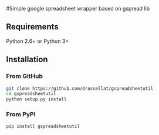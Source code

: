 #Simple google spreadsheet wrapper based on gspread lib

## Requirements

Python 2.6+ or Python 3+

## Installation

### From GitHub

```sh
git clone https://github.com/drossellat/gspreadsheetutil
cd gspreadsheetutil
python setup.py install
```

### From PyPI

```sh
pip install gspreadsheetutil
```